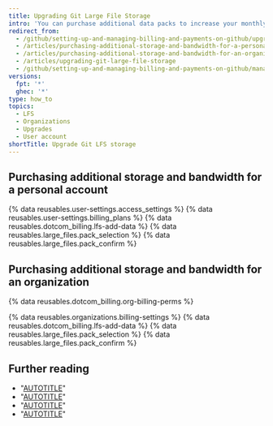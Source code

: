 ```yaml
---
title: Upgrading Git Large File Storage
intro: 'You can purchase additional data packs to increase your monthly bandwidth quota and total storage capacity for {% data variables.large_files.product_name_short %}.'
redirect_from:
  - /github/setting-up-and-managing-billing-and-payments-on-github/upgrading-git-large-file-storage
  - /articles/purchasing-additional-storage-and-bandwidth-for-a-personal-account
  - /articles/purchasing-additional-storage-and-bandwidth-for-an-organization
  - /articles/upgrading-git-large-file-storage
  - /github/setting-up-and-managing-billing-and-payments-on-github/managing-billing-for-git-large-file-storage/upgrading-git-large-file-storage
versions:
  fpt: '*'
  ghec: '*'
type: how_to
topics:
  - LFS
  - Organizations
  - Upgrades
  - User account
shortTitle: Upgrade Git LFS storage
---
```

## Purchasing additional storage and bandwidth for a personal account

{% data reusables.user-settings.access_settings %}
{% data reusables.user-settings.billing_plans %}
{% data reusables.dotcom_billing.lfs-add-data %}
{% data reusables.large_files.pack_selection %}
{% data reusables.large_files.pack_confirm %}

## Purchasing additional storage and bandwidth for an organization

{% data reusables.dotcom_billing.org-billing-perms %}

{% data reusables.organizations.billing-settings %}
{% data reusables.dotcom_billing.lfs-add-data %}
{% data reusables.large_files.pack_selection %}
{% data reusables.large_files.pack_confirm %}

## Further reading

- "[AUTOTITLE](/billing/managing-billing-for-git-large-file-storage/about-billing-for-git-large-file-storage)"
- "[AUTOTITLE](/repositories/working-with-files/managing-large-files/about-storage-and-bandwidth-usage)"
- "[AUTOTITLE](/billing/managing-billing-for-git-large-file-storage/viewing-your-git-large-file-storage-usage)"
- "[AUTOTITLE](/repositories/working-with-files/managing-large-files)"
